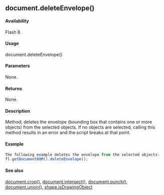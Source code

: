 ## document.deleteEnvelope()

#### Availability

Flash 8.

#### Usage

document.deleteEnvelope()

#### Parameters

None.

#### Returns

None.

#### Description

Method; deletes the envelope (bounding box that contains one or more objects) from the selected objects. If no objects are selected, calling this method results in an error and the script breaks at that point.

#### Example

```javascript
The following example deletes the envelope from the selected objects:
fl.getDocumentDOM().deleteEnvelope();

```
#### See also

[document.crop()](#!wielmic/developers-animatesdk-docs/test/Document_object/docume37.md), [document.intersect()](#!wielmic/developers-animatesdk-docs/test/Document_object/docume97.md), [document.punch()](#!wielmic/developers-animatesdk-docs/test/Document_object/docum230.md), [document.union()](#!wielmic/developers-animatesdk-docs/test/Document_object/docu6120.md), [shape.isDrawingObject](#!wielmic/developers-animatesdk-docs/test/Shape_object/shape6.md)
